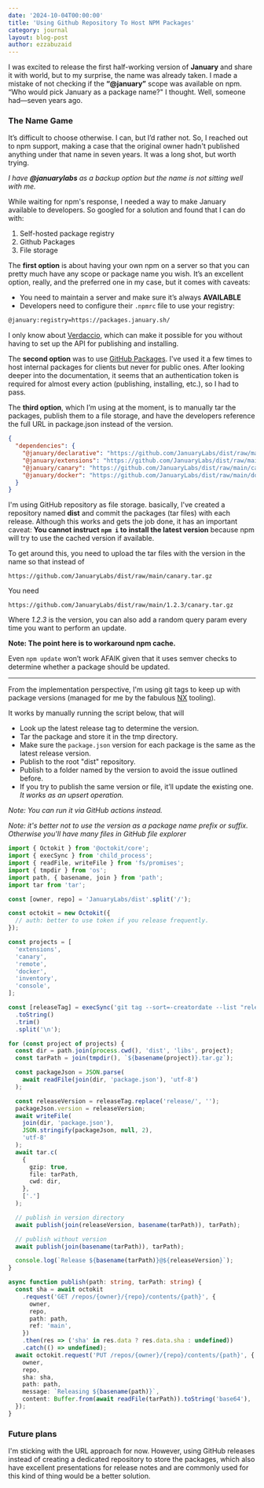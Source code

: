 ```yaml
---
date: '2024-10-04T00:00:00'
title: 'Using Github Repository To Host NPM Packages'
category: journal
layout: blog-post
author: ezzabuzaid
---
```


I was excited to release the first half-working version of **January** and share it with world, but to my surprise, the name was already taken. I made a mistake of not checking if the **“@january”** scope was available on npm. “Who would pick January as a package name?" I thought. Well, someone had—seven years ago.

### The Name Game

It’s difficult to choose otherwise. I can, but I’d rather not. So, I reached out to npm support, making a case that the original owner hadn't published anything under that name in seven years. It was a long shot, but worth trying.

_I have **@januarylabs** as a backup option but the name is not sitting well with me._

While waiting for npm's response, I needed a way to make January available to developers. So googled for a solution and found that I can do with:

1. Self-hosted package registry
2. Github Packages
3. File storage

The **first option** is about having your own npm on a server so that you can pretty much have any scope or package name you wish. It’s an excellent option, really, and the preferred one in my case, but it comes with caveats:

- You need to maintain a server and make sure it’s always **AVAILABLE**
- Developers need to configure their `.npmrc` file to use your registry:

```bash
@january:registry=https://packages.january.sh/
```

I only know about [Verdaccio](~https://verdaccio.org/~), which can make it possible for you without having to set up the API for publishing and installing.

The **second option** was to use [GitHub Packages](~https://docs.github.com/en/packages/working-with-a-github-packages-registry/working-with-the-npm-registry~). I've used it a few times to host internal packages for clients but never for public ones. After looking deeper into the documentation, it seems that an authentication token is required for almost every action (publishing, installing, etc.), so I had to pass.

The **third option**, which I’m using at the moment, is to manually tar the packages, publish them to a file storage, and have the developers reference the full URL in package.json instead of the version.

```json
{
  "dependencies": {
    "@january/declarative": "https://github.com/JanuaryLabs/dist/raw/main/declarative.tar.gz",
    "@january/extensions": "https://github.com/JanuaryLabs/dist/raw/main/extensions.tar.gz",
    "@january/canary": "https://github.com/JanuaryLabs/dist/raw/main/canary.tar.gz",
    "@january/docker": "https://github.com/JanuaryLabs/dist/raw/main/docker.tar.gz"
  }
}
```

I'm using GitHub repository as file storage. basically, I've created a repository named **dist** and commit the packages (tar files) with each release.
Although this works and gets the job done, it has an important caveat: **You cannot instruct `npm i` to install the latest version** because npm will try to use the cached version if available.

To get around this, you need to upload the tar files with the version in the name so that instead of

`https://github.com/JanuaryLabs/dist/raw/main/canary.tar.gz`

You need

`https://github.com/JanuaryLabs/dist/raw/main/1.2.3/canary.tar.gz`

Where _1.2.3_ is the version, you can also add a random query param every time you want to perform an update.

**Note: The point here is to workaround npm cache.**

Even `npm update` won’t work AFAIK given that it uses semver checks to determine whether a package should be updated.

---

From the implementation perspective, I'm using git tags to keep up with package versions (managed for me by the fabulous [NX](~https://nx.dev/~) tooling).

It works by manually running the script below, that will

- Look up the latest release tag to determine the version.
- Tar the package and store it in the tmp directory.
- Make sure the `package.json` version for each package is the same as the latest release version.
- Publish to the root "dist" repository.
- Publish to a folder named by the version to avoid the issue outlined before.
- If you try to publish the same version or file, it’ll update the existing one. _It works as an upsert operation._

_Note: You can run it via GitHub actions instead._

_Note: it's better not to use the version as a package name prefix or suffix. Otherwise you'll have many files in GitHub file explorer_

```ts
import { Octokit } from '@octokit/core';
import { execSync } from 'child_process';
import { readFile, writeFile } from 'fs/promises';
import { tmpdir } from 'os';
import path, { basename, join } from 'path';
import tar from 'tar';

const [owner, repo] = 'JanuaryLabs/dist'.split('/');

const octokit = new Octokit({
  // auth: better to use token if you release frequently.
});

const projects = [
  'extensions',
  'canary',
  'remote',
  'docker',
  'inventory',
  'console',
];

const [releaseTag] = execSync('git tag --sort=-creatordate --list "release/*"')
  .toString()
  .trim()
  .split('\n');

for (const project of projects) {
  const dir = path.join(process.cwd(), 'dist', 'libs', project);
  const tarPath = join(tmpdir(), `${basename(project)}.tar.gz`);

  const packageJson = JSON.parse(
    await readFile(join(dir, 'package.json'), 'utf-8')
  );

  const releaseVersion = releaseTag.replace('release/', '');
  packageJson.version = releaseVersion;
  await writeFile(
    join(dir, 'package.json'),
    JSON.stringify(packageJson, null, 2),
    'utf-8'
  );
  await tar.c(
    {
      gzip: true,
      file: tarPath,
      cwd: dir,
    },
    ['.']
  );

  // publish in version directory
  await publish(join(releaseVersion, basename(tarPath)), tarPath);

  // publish without version
  await publish(join(basename(tarPath)), tarPath);

  console.log(`Release ${basename(tarPath)}@${releaseVersion}`);
}

async function publish(path: string, tarPath: string) {
  const sha = await octokit
    .request('GET /repos/{owner}/{repo}/contents/{path}', {
      owner,
      repo,
      path: path,
      ref: 'main',
    })
    .then(res => ('sha' in res.data ? res.data.sha : undefined))
    .catch(() => undefined);
  await octokit.request('PUT /repos/{owner}/{repo}/contents/{path}', {
    owner,
    repo,
    sha: sha,
    path: path,
    message: `Releasing ${basename(path)}`,
    content: Buffer.from(await readFile(tarPath)).toString('base64'),
  });
}
```

### Future plans

I'm sticking with the URL approach for now. However, using GitHub releases instead of creating a dedicated repository to store the packages, which also have excellent presentations for release notes and are commonly used for this kind of thing would be a better solution.
